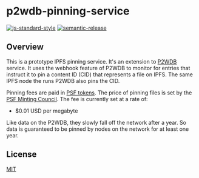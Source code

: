 # p2wdb-pinning-service

[![js-standard-style](https://img.shields.io/badge/code%20style-standard-brightgreen.svg)](http://standardjs.com) [![semantic-release](https://img.shields.io/badge/%20%20%F0%9F%93%A6%F0%9F%9A%80-semantic--release-e10079.svg)](https://github.com/semantic-release/semantic-release)

## Overview

This is a prototype IPFS pinning service. It's an extension to [P2WDB](https://github.com/Permissionless-Software-Foundation/ipfs-p2wdb-service) service. It uses the webhook feature of P2WDB to monitor for entries that instruct it to pin a content ID (CID) that represents a file on IPFS. The same IPFS node the runs P2WDB also pins the CID.

Pinning fees are paid in [PSF tokens](https://psfoundation.cash). The price of pinning files is set by the [PSF Minting Council](https://psfoundation.info). The fee is currently set at a rate of:
- $0.01 USD per megabyte

Like data on the P2WDB, they slowly fall off the network after a year. So data is guaranteed to be pinned by nodes on the network for at least one year.



## License

[MIT](./LICENSE.md)
